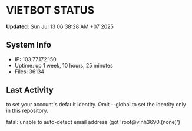 # VIETBOT STATUS
**Updated**: Sun Jul 13 06:38:28 AM +07 2025

## System Info
- IP: 103.77.172.150
- Uptime: up 1 week, 10 hours, 25 minutes
- Files: 36134

## Last Activity

to set your account's default identity.
Omit --global to set the identity only in this repository.

fatal: unable to auto-detect email address (got 'root@vinh3690.(none)')
